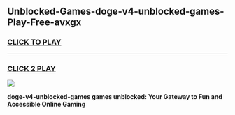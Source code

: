 
## Unblocked-Games-doge-v4-unblocked-games-Play-Free-avxgx
<h3>
<a href="https://premium76.site?title=doge-v4-unblocked-games&ref=18A">CLICK TO PLAY</a></h3>
<hr>

<h3>
<a href="https://premium76.site?title=doge-v4-unblocked-games&ref=18A">CLICK 2 PLAY</a>
  
</h3>

<a href="https://premium76.site?title=doge-v4-unblocked-games&ref=18A"><img src="https://clearcache.store/games.png"></a>


**doge-v4-unblocked-games games unblocked: Your Gateway to Fun and Accessible Online Gaming**
